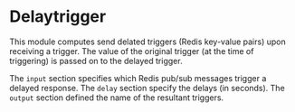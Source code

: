# Delaytrigger

This module computes send delated triggers (Redis key-value pairs) upon receiving a trigger. The value of the original trigger (at the time of triggering) is passed on to the delayed trigger.

The `input` section specifies which Redis pub/sub messages trigger a delayed response. The `delay` section specify the delays (in seconds). The `output` section defined the name of the resultant triggers.

